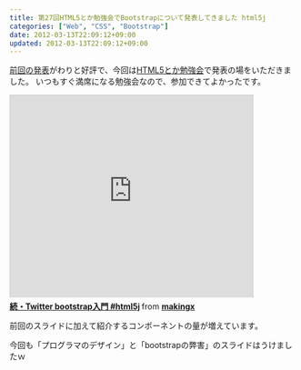 ```yaml
---
title: 第27回HTML5とか勉強会でBootstrapについて発表してきました html5j
categories: ["Web", "CSS", "Bootstrap"]
date: 2012-03-13T22:09:12+09:00
updated: 2012-03-13T22:09:12+09:00
---
```


[前回の発表][1]がわりと好評で、今回は[HTML5とか勉強会][2]で発表の場をいただきました。
いつもすぐ満席になる勉強会なので、参加できてよかったです。

<iframe src="http://www.slideshare.net/slideshow/embed_code/15284860" width="427" height="356" frameborder="0" marginwidth="0" marginheight="0" scrolling="no" style="border:1px solid #CCC;border-width:1px 1px 0;margin-bottom:5px" allowfullscreen webkitallowfullscreen mozallowfullscreen> </iframe> <div style="margin-bottom:5px"> <strong> <a href="http://www.slideshare.net/makingx/twitter-bootstrap-html5j-15284860" title="続・Twitter bootstrap入門 #html5j" target="_blank">続・Twitter bootstrap入門 #html5j</a> </strong> from <strong><a href="http://www.slideshare.net/makingx" target="_blank">makingx</a></strong> </div>

前回のスライドに加えて紹介するコンポーネントの量が増えています。

今回も「プログラマのデザイン」と「bootstrapの弊害」のスライドはうけましたｗ


  [1]: http://blog.ik.am/entry/view/id/129/title/%E7%AC%AC4%E5%9B%9ETwitter%20API%E5%8B%89%E5%BC%B7%E4%BC%9A%E3%81%A7Bootstrap%E3%81%A4%E3%81%84%E3%81%A6LT%E7%99%BA%E8%A1%A8%E3%81%97%E3%81%A6%E3%81%8D%E3%81%BE%E3%81%97%E3%81%9F%20#twtr_hack/
  [2]: http://atnd.org/events/26046

